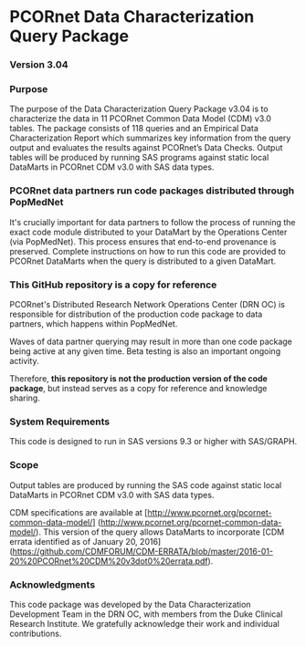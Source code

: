 # PCORnet Data Characterization Query Package

### Version 3.04 

### Purpose
The purpose of the Data Characterization Query Package v3.04 is to characterize the data in 11 PCORnet Common Data Model (CDM) v3.0 tables. The package consists of 118 queries and an Empirical Data Characterization Report which summarizes key information from the query output and evaluates the results against PCORnet’s Data Checks. Output tables will be produced by running SAS programs against static local DataMarts in PCORnet CDM v3.0 with SAS data types.

### PCORnet data partners run code packages distributed through PopMedNet
It's crucially important for data partners to follow the process of running the exact code module distributed to your DataMart by the Operations Center (via PopMedNet). This process ensures that end-to-end provenance is preserved. Complete instructions on how to run this code are provided to PCORnet DataMarts when the query is distributed to a given DataMart. 

### This GitHub repository is a copy for reference
PCORnet's Distributed Research Network Operations Center (DRN OC) is responsible for distribution of the production code package to data partners, which happens within PopMedNet.

Waves of data partner querying may result in more than one code package being active at any given time. Beta testing is also an important ongoing activity.

Therefore, **this repository is not the production version of the code package**, but instead serves as a copy for reference and knowledge sharing.

### System Requirements
This code is designed to run in SAS versions 9.3 or higher with SAS/GRAPH.

### Scope
Output tables are produced by running the SAS code against static local DataMarts in PCORnet CDM v3.0 with SAS data types. 

CDM specifications are available at [http://www.pcornet.org/pcornet-common-data-model/] (http://www.pcornet.org/pcornet-common-data-model/). This version of the query allows DataMarts to incorporate [CDM errata identified as of January 20, 2016] (https://github.com/CDMFORUM/CDM-ERRATA/blob/master/2016-01-20%20PCORnet%20CDM%20v3dot0%20errata.pdf).

### Acknowledgments
This code package was developed by the Data Characterization Development Team in the DRN OC, with members from the Duke Clinical Research Institute. We gratefully acknowledge their work and individual contributions.
